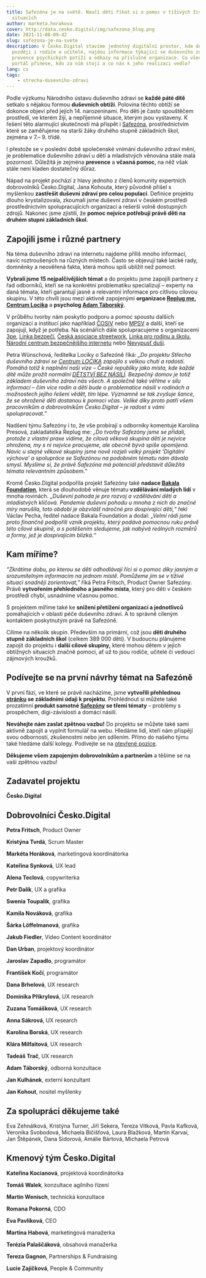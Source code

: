 ```yaml
---
title: Safezóna je na světě. Naučí děti říkat si o pomoc v tíživých životních
  situacích
author: marketa.horakova
cover: http://data.cesko.digital/img/safezona_blog.png
date: 2021-11-08-09-42
slug: safezona-je-na-svete
description: V Česko.Digital stavíme jednotný digitální prostor, kde děti, a
  později i rodiče a učitelé, najdou informace týkající se duševního zdraví,
  prevence psychických potíží a odkazy na příslušné organizace. Co všechno
  portál přinese, kdo za ním stojí a co nás k jeho realizaci vedlo?
lang: cs
tags:
    - strecha-dusevniho-zdravi
---
```

Podle výzkumu Národního ústavu duševního zdraví se **každé páté dítě** setkalo s nějakou formou **duševních obtíží**. Polovina těchto obtíží se dokonce objeví před jejich 14. narozeninami. Pro děti je často spouštěčem prostředí, ve kterém žijí, a nepříjemné situace, kterým jsou vystaveny. K řešení této alarmující skutečnosti má přispět i [Safezóna](https://www.safezona.cz/), prostřednictvím které se zaměřujeme na starší žáky druhého stupně základních škol, zejména v 7.– 9. třídě. 



I přestože se v poslední době společenské vnímání duševního zdraví mění, je problematice duševního zdraví u dětí a mladistvých věnována stále malá pozornost. Důležitá je zejména **prevence** a **včasná pomoc**, na něž však stále není kladen dostatečný důraz.



Nápad na projekt pochází z hlavy jednoho z členů komunity expertních dobrovolníků Česko.Digital, Jana Kohouta, který původně přišel s myšlenkou **zastřešit duševní zdraví pro celou populaci**. Definice projektu dlouho krystalizovala, zkoumali jsme duševní zdraví v českém prostředí prostřednictvím spolupracujících organizací a rešerší volně dostupných zdrojů. Nakonec jsme zjistili, že **pomoc nejvíce potřebují právě děti na druhém stupni základních škol.** 

## Zapojili jsme i různé partnery

Na téma duševního zdraví na internetu najdeme příliš mnoho informací, navíc roztroušených na různých místech. Často se objevují také laické rady, domněnky a neověřená fakta, která mohou spíš ublížit než pomoct. 



**Vybrali jsme 15 nejpalčivějších témat** a do projektu jsme zapojili partnery z řad odborníků, kteří se na konkrétní problematiku specializují – experty na daná témata, kteří garantují jasné a relevantní informace pro citlivou cílovou skupinu. V této chvíli jsou mezi aktivně zapojenými **organizace [Replug me](https://replugme.cz/), [Centrum Locika](https://www.centrumlocika.cz/)** a **psycholog [Adam Táborský](https://www.terapiemezistromy.cz/)**. 



V průběhu tvorby nám poskytlo podporu a pomoc spoustu dalších organizací a institucí jako například [ČOSIV](https://cosiv.cz/cs/) nebo [MPSV](https://www.mpsv.cz/) a další, kteří se zapojují, když je potřeba. Na scénářích dále spolupracujeme s organizacemi [3pe](https://www.jsme3pe.cz/), [Linka bezpečí](https://linkabezpeci.cz/), [Česká asociace streetwork](https://www.streetwork.cz/), [Linka pro rodinu a školu](https://linkaztracenedite.cz/), [Národní centrum bezpečnějšího internetu](https://ncbi.cz/) nebo [Nevypusť duši](https://nevypustdusi.cz/).



Petra Wünschová, ředitelka Lociky o Safezóně říká: *„Do projektu Střecha duševního zdraví se [Centrum LOCIKA](https://www.centrumlocika.cz/) zapojilo s velkou chutí a radostí. Pomáhá totiž k naplnění naší vize – České republiky jako místa, kde každé dítě může prožít normální [DĚTSTVÍ BEZ NÁSILÍ](https://www.detstvibeznasili.cz/). Bezpečný domov je totiž základem duševního zdraví nás všech. A společně také věříme v sílu informací – čím více rodin a dětí bude o problematice násilí v rodinách a možnostech jejího řešení vědět, tím lépe. Významně se tak zvyšuje šance, že se ohrožené děti dostanou k pomoci včas. Veliké díky proto patří všem pracovníkům a dobrovolníkům Česko.Digital – je radost s vámi spolupracovat.”*



Nadšení týmu Safezóny i to, že vše probírají s odborníky komentuje Karolína Presová, zakladatelka Replug me: *„Do tvorby Safezóny jsme se přidali, protože z vlastní praxe vidíme, že cílová věková skupina dětí je nejvíce ohrožena, my s ní nejvíce pracujeme, ale obecně bývá spíše opomíjená. Navíc u stejné věkové skupiny jsme nově rozjeli velký projekt 'Digitální výchova' a spolupráce se Safezónou na podobném tématu nám dávala smysl. Myslíme si, že právě Safezóna má potenciál představit důležitá témata relevantním způsobem."* 



Kromě Česko.Digital podpořila projekt Safezóny také **nadace [Bakala Foundation](https://www.bakalafoundation.org/)**, která se dlouhodobě věnuje tématu **vzdělávání mladých lidí** v mnoha rovinách. *„Duševní pohoda je pro rozvoj a vzdělávání dětí a mladistvých klíčová. Pandemie duševní pohodu u mnoha z nich do značné míry narušila, toto období je obzvlášť náročné pro dospívající děti,“* řekl Václav Pecha, ředitel nadace Bakala Foundation a dodal: *„Velmi rádi jsme proto finančně podpořili vznik projektu, který podává pomocnou ruku právě této cílové skupině, a s potěšením sledujeme, jak nabývá reálných rozměrů a formy, jež je dospívajícím blízká.“*

## Kam míříme?

*“Zkrátíme dobu, po kterou se děti odhodlávají říci si o pomoc díky jasným a srozumitelným informacím na jednom místě. Pomůžeme jim se v tíživé situaci snadněji zorientovat,”* říká Petra Fritsch, Product Owner Safezóny. Právě **vytvořením přehledného a jasného místa**, který pro děti v českém prostředí chybí, usnadníme včasnou pomoc.



S projektem míříme také ke **snížení přetížení organizací a jednotlivců** pomáhajících v oblasti péče duševního zdraví. A to správně cíleným kontaktem poskytnutým právě na Safezóně.



Cílíme na několik skupin. Především na primární, což jsou **děti druhého stupně základních škol** (celkem 389 000 dětí). V budoucnu plánujeme zapojit do projektu i **další cílové skupiny,** které mohou dětem v jejich obtížných situacích značně pomoci, ať už to jsou rodiče, učitelé či vedoucí zájmových kroužků.

## Podívejte se na první návrhy témat na Safezóně

V první fázi, ve které se právě nacházíme, jsme **vytvořili přehlednou [stránku](https://www.safezona.cz/) se základními údaji k projektu**. Prohlédnout si můžete také prozatímní **produkt samotné [Safezóny](https://www.safezona.cz/rozcestnik) se třemi tématy** – problémy s prospěchem, digi-závislosti a domácí násilí.



**Neváhejte nám zaslat zpětnou vazbu!** Do projektu se můžete také sami aktivně zapojit a vyplnit formulář na webu. Hledáme lidi, kteří nám přispějí svou odborností, zkušenostmi nebo jen sdílením. Přímo do našeho týmu také hledáme další kolegy. Podívejte se na [otevřené pozice](https://cesko-digital.atlassian.net/wiki/spaces/SDZ/pages/458790094/Otev+en+role+v+t+mu).

**Děkujeme všem zapojeným dobrovolníkům a partnerům** a těšíme se na vaši zpětnou vazbu!

## Zadavatel projektu

**Česko.Digital**

## Dobrovolníci Česko.Digital

**Petra Fritsch**, Product Owner

**Kristýna Tvrdá**, Scrum Master

**Markéta Horáková**, marketingová koordinátorka

**Kateřina Synková**, UX lead

**Alena Teclová**, copywriterka

**Petr Dalík**, UX a grafika

**Swenia Toupalik**, grafika

**Kamila Nováková**, grafika

**Šárka Löffelmanová**, grafika

**Jakub Fiedler**, Video Content koordinátor

**Dan Urban**, projektový koordinátor

**Jaroslav Zapadlo**, programátor 

**František Kočí**, programátor

**Dana Brhelová**, UX research

**Dominika Přikrylová**, UX research

**Zuzana Tomášková**, UX research

**Anna Sákrová**, UX research

**Karolína Borská**, UX research

**Klára Milfaitová**, UX research

**Tadeáš Trač**, UX research

**Adam Táborský**, odborná konzultace

**Jan Kulhánek**, externí konzultant

**Jan Kohout**, nositel myšlenky

## Za spolupráci děkujeme také

Eva Zehnálková, Kristýna Turner, Jiří Sekera, Tereza Vítková, Pavla Kafková, Veronika Svobodová, Michaela Bičišťová, Laura Blažková, Martin Karvai, Jan Štěpánek, Dana Sidorová, Amálie Bártová, Michaela Petrová

## Kmenový tým Česko.Digital

**Kateřina Kocianová**, projektová koordinátorka

**Tomáš Walek**, konzultace agilního řízení

**Martin Wenisch**, technická konzultace

**Romana Pokorná**, CDO

**Eva Pavlíková**, CEO

**Martina Habová**, marketingová manažerka

**Terézia Palaščáková**, obsahová manažerka

**Tereza Gagnon**, Partnerships & Fundraising

**Lucie Zajíčková**, People & Community
